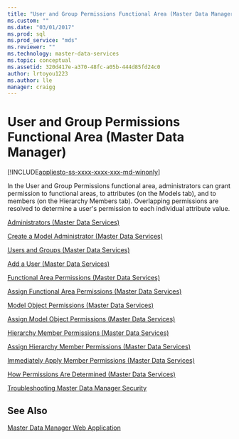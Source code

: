 ```yaml
---
title: "User and Group Permissions Functional Area (Master Data Manager) | Microsoft Docs"
ms.custom: ""
ms.date: "03/01/2017"
ms.prod: sql
ms.prod_service: "mds"
ms.reviewer: ""
ms.technology: master-data-services
ms.topic: conceptual
ms.assetid: 320d417e-a370-48fc-a05b-444d85fd24c0
author: lrtoyou1223
ms.author: lle
manager: craigg
---
```

# User and Group Permissions Functional Area (Master Data Manager)

[!INCLUDE[appliesto-ss-xxxx-xxxx-xxx-md-winonly](../includes/appliesto-ss-xxxx-xxxx-xxx-md-winonly.md)]

  In the User and Group Permissions functional area, administrators can grant permission to functional areas, to attributes (on the Models tab), and to members (on the Hierarchy Members tab). Overlapping permissions are resolved to determine a user's permission to each individual attribute value.  
  
 [Administrators &#40;Master Data Services&#41;](../master-data-services/administrators-master-data-services.md)  
  
 [Create a Model Administrator &#40;Master Data Services&#41;](../master-data-services/create-a-model-administrator-master-data-services.md)  
  
 [Users and Groups &#40;Master Data Services&#41;](../master-data-services/users-and-groups-master-data-services.md)  
  
 [Add a User &#40;Master Data Services&#41;](../master-data-services/add-a-user-master-data-services.md)  
  
 [Functional Area Permissions &#40;Master Data Services&#41;](../master-data-services/functional-area-permissions-master-data-services.md)  
  
 [Assign Functional Area Permissions &#40;Master Data Services&#41;](../master-data-services/assign-functional-area-permissions-master-data-services.md)  
  
 [Model Object Permissions &#40;Master Data Services&#41;](../master-data-services/model-object-permissions-master-data-services.md)  
  
 [Assign Model Object Permissions &#40;Master Data Services&#41;](../master-data-services/assign-model-object-permissions-master-data-services.md)  
  
 [Hierarchy Member Permissions &#40;Master Data Services&#41;](../master-data-services/hierarchy-member-permissions-master-data-services.md)  
  
 [Assign Hierarchy Member Permissions &#40;Master Data Services&#41;](../master-data-services/assign-hierarchy-member-permissions-master-data-services.md)  
  
 [Immediately Apply Member Permissions &#40;Master Data Services&#41;](../master-data-services/immediately-apply-member-permissions-master-data-services.md)  
  
 [How Permissions Are Determined &#40;Master Data Services&#41;](../master-data-services/how-permissions-are-determined-master-data-services.md)  
  
 [Troubleshooting Master Data Manager Security](https://social.technet.microsoft.com/wiki/contents/articles/troubleshooting-master-data-manager-security-master-data-services.aspx)  
  
## See Also  
 [Master Data Manager Web Application](../master-data-services/master-data-manager-web-application.md)  
  
  
